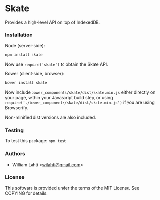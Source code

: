 # Skate

Provides a high-level API on top of IndexedDB.

### Installation

Node (server-side):
```sh
npm install skate
```

Now use ```require('skate')``` to obtain the Skate API.

Bower (client-side, browser):
```sh
bower install skate
```

Now include ```bower_components/skate/dist/skate.min.js``` either directly on your page, within your Javascript build step, or using ```require('./bower_components/skate/dist/skate.min.js')``` if you are using Browserify.

Non-minified dist versions are also included.

### Testing
To test this package:
```npm test```

### Authors
- William Lahti <<wilahti@gmail.com>>

### License
This software is provided under the terms of the MIT License. See COPYING for details.


